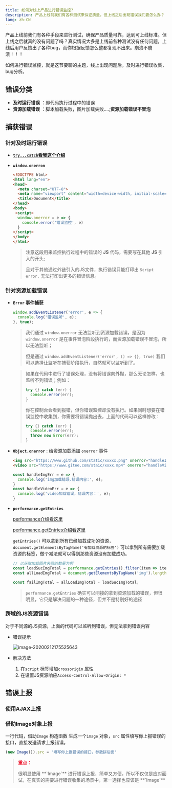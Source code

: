 ```yaml
---
title: 如何对线上产品进行错误监控?
description: 产品上线前我们有各种测试来保证质量，但上线之后出现错误我们要怎么办？
lang: zh-CN
---
```


产品上线前我们有各种手段来进行测试，确保产品质量可靠，达到可上线标准。但上线之后就真的没有问题了吗？真实情况大多是上线前各种测试没有任何问题，上线后用户反馈出了各种bug，而你根据反馈怎么整都复现不出来。崩溃不崩溃！！！

如何进行错误监控，就是这节要聊的主题，线上出现问题后，及时进行错误收集，bug分析。

## 错误分类

- **及时运行错误** ：即代码执行过程中的错误
- **资源加载错误** ：脚本加载失败，图片加载失败....;**资源加载错误不冒泡**

## 捕获错误

### 针对及时运行错误

- **[`try...catch`看我这个介绍](../es2015/语句和声明.html#try-catch)**

- **`window.onerron`**

  ```html
  <!DOCTYPE html>
  <html lang="en">
  <head>
    <meta charset="UTF-8">
    <meta name="viewport" content="width=device-width, initial-scale=1.0">
    <title>Document</title>
  </head>
  <body>
   <script>
    window.onerror = e => {
      console.error('错误监控', e)
    }
  </script>
  </body>
  </html>
  ```

  > 注意这段用来监控执行过程中的错误的 **JS** 代码，需要写在其他 **JS** 引入的开头;
  >
  > 且对于其他通过外链引入的JS文件，执行错误只能打印出 `Script error.` 无法打印出更多的错误信息。 

### 针对资源加载错误

- **`Error` 事件捕获**

  ```js
  window.addEventListener('error', e => {
    console.log('错误监听', e);
  }, true);
  ```

  > 我们通过 `window.onerror` 无法监听到资源加载错误，是因为 `window.onerror` 是在事件冒泡阶段执行的，而资源加载错误不冒泡，所以无法监听；
  >
  > 但是通过 `window.addEventListener('error', () => {}, true)` 我们可以选择让监听在捕获阶段执行，自然就可以监听到了。

  > 如果在代码中进行了错误处理，没有将错误向外抛，那么无论怎样，也监听不到错误；例如：
  >
  > ```js
  > try {} catch (err) {
  >   console.error(err);
  > }
  > ```
  >
  > 你在控制台会看到报错，但你错误监控却没有执行。如果同时想要在错误监控中收集到，你需要将错误抛出去，上面的代码可以这样修改：
  >
  > ```js
  > try {} catch (err) {
  >   console.error(err);
  >   throw new Error(err);
  > }
  > ```

- **`Object.onerror`** : 给资源加载添加 `onerror` 事件

  ```html
  <img src="https://www.github.com/static/xxxxx.png" onerror="handleImgErr()" alt="" srcset="">
  <video src="https://www.gitee.com/staic/xxxx.mp4" onerror="handleVideoErr()"></video>
  ```

  ```js
  const handleImgErr = e => {
    console.log('img加载错误.错误内容:', e);
  }
  const handleVideoErr = e => {
    console.log('video加载错误，错误内容：', e);
  }
  ```

- **`performance.getEntries`** 

  [performance介绍看这里](https://developer.mozilla.org/zh-CN/docs/Web/API/Performance)

  [performance.getEntries介绍看这里](https://developer.mozilla.org/zh-CN/docs/Web/API/Performance/getEntries)

  `getEntries()` 可以拿到所有已经加载成功的资源，`document.getElementsByTagName('有加载资源的标签')` 可以拿到所有需要加载资源的标签，做个减法就可以得到那些资源没有加载成功。

  ```js
  // 以获取加载图片失败的数量为例
  const loadSucImgTotal = performance.getEntries().filter(item => item.initiatorType === 'img').length;
  const allLoadImgTotal = document.getElementsByTagName('img').length;
  
  const failImgTotal = allLoadImgTotal - loadSucImgTotal;
  ```

  > `performance.getEntries` 确实可以间接的拿到资源加载的错误，但很明显，它只是解决问题的一种途径，但并不是特别好的途径

### 跨域的JS资源错误

对于不同源的JS资源，上面的代码可以监听到错误，但无法拿到错误内容

- 错误提示

  ![image-20200212175525643](https://static.jindll.com/notes%2Fimage-20200212175525643.png)

- 解决方法
  1. 在`script` 标签增加`crossorigin` 属性
  2. 在设置JS资源响应`Access-Control-Allow-Origin: *`

## 错误上报

### 使用AJAX上报

### 借助Image对象上报

一行代码，借助`Image` 构造函数 生成一个`image` 对象，`src` 属性填写你上报错误的接口，直接发送请求上报错误。

```js
(new Image()).src = '填写你上报错误的接口，参数拼后面'
```

> <p style="color: #ec182e;font-weight: 700;">重点：</p>
>很明显使用 **`Image`** 进行错误上报，简单又方便，所以不仅仅是应对面试，在真实的需要进行错误收集的场景中，第一选择也应该是 **`Image`** 

